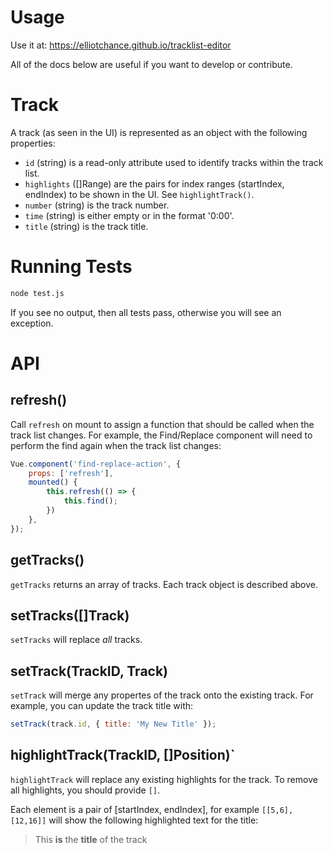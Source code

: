 # Usage

Use it at: https://elliotchance.github.io/tracklist-editor

All of the docs below are useful if you want to develop or contribute.

# Track

A track (as seen in the UI) is represented as an object with the following
properties:

- `id` (string) is a read-only attribute used to identify tracks within the
track list.
- `highlights` ([]Range) are the pairs for index ranges (startIndex, endIndex)
to be shown in the UI. See `highlightTrack()`.
- `number` (string) is the track number.
- `time` (string) is either empty or in the format '0:00'.
- `title` (string) is the track title.

# Running Tests

```sh
node test.js
```

If you see no output, then all tests pass, otherwise you will see an exception.

# API

## refresh()

Call `refresh` on mount to assign a function that should be called when the
track list changes. For example, the Find/Replace component will need to perform
the find again when the track list changes:

```js
Vue.component('find-replace-action', {
    props: ['refresh'],
    mounted() {
        this.refresh(() => {
            this.find();
        })
    },
});
```

## getTracks()

`getTracks` returns an array of tracks. Each track object is described above.

## setTracks([]Track)

`setTracks` will replace _all_ tracks.

## setTrack(TrackID, Track)

`setTrack` will merge any propertes of the track onto the existing track. For
example, you can update the track title with:

```js
setTrack(track.id, { title: 'My New Title' });
```

## highlightTrack(TrackID, []Position)`

`highlightTrack` will replace any existing highlights for the track. To remove
all highlights, you should provide `[]`.

Each element is a pair of [startIndex, endIndex], for example `[[5,6], [12,16]]`
will show the following highlighted text for the title:

> This **is** the **title** of the track
